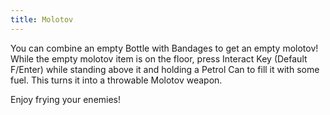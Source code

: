 ```yaml
---
title: Molotov
---
```


You can combine an empty Bottle with Bandages to get an empty molotov! While the
empty molotov item is on the floor, press Interact Key (Default F/Enter) while
standing above it and holding a Petrol Can to fill it with some fuel. This turns
it into a throwable Molotov weapon.

Enjoy frying your enemies!
